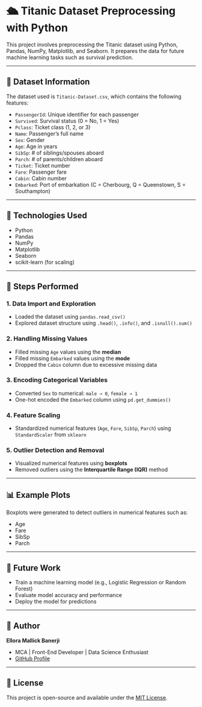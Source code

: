 # 🛳️ Titanic Dataset Preprocessing with Python

This project involves preprocessing the Titanic dataset using Python, Pandas, NumPy, Matplotlib, and Seaborn. It prepares the data for future machine learning tasks such as survival prediction.

---

## 📁 Dataset Information

The dataset used is `Titanic-Dataset.csv`, which contains the following features:

- `PassengerId`: Unique identifier for each passenger
- `Survived`: Survival status (0 = No, 1 = Yes)
- `Pclass`: Ticket class (1, 2, or 3)
- `Name`: Passenger’s full name
- `Sex`: Gender
- `Age`: Age in years
- `SibSp`: # of siblings/spouses aboard
- `Parch`: # of parents/children aboard
- `Ticket`: Ticket number
- `Fare`: Passenger fare
- `Cabin`: Cabin number
- `Embarked`: Port of embarkation (C = Cherbourg, Q = Queenstown, S = Southampton)

---

## 🧪 Technologies Used

- Python
- Pandas
- NumPy
- Matplotlib
- Seaborn
- scikit-learn (for scaling)

---

## 🔧 Steps Performed

### 1. **Data Import and Exploration**
- Loaded the dataset using `pandas.read_csv()`
- Explored dataset structure using `.head()`, `.info()`, and `.isnull().sum()`

### 2. **Handling Missing Values**
- Filled missing `Age` values using the **median**
- Filled missing `Embarked` values using the **mode**
- Dropped the `Cabin` column due to excessive missing data

### 3. **Encoding Categorical Variables**
- Converted `Sex` to numerical: `male → 0`, `female → 1`
- One-hot encoded the `Embarked` column using `pd.get_dummies()`

### 4. **Feature Scaling**
- Standardized numerical features (`Age`, `Fare`, `SibSp`, `Parch`) using `StandardScaler` from `sklearn`

### 5. **Outlier Detection and Removal**
- Visualized numerical features using **boxplots**
- Removed outliers using the **Interquartile Range (IQR)** method

---

## 📊 Example Plots

Boxplots were generated to detect outliers in numerical features such as:

- Age
- Fare
- SibSp
- Parch

---

## 📌 Future Work

- Train a machine learning model (e.g., Logistic Regression or Random Forest)
- Evaluate model accuracy and performance
- Deploy the model for predictions

---

## 🧠 Author

**Ellora Mallick Banerji**  
- MCA | Front-End Developer | Data Science Enthusiast  
- [GitHub Profile](https://github.com/elloramallickbanerji)

---

## 📜 License

This project is open-source and available under the [MIT License](LICENSE).
